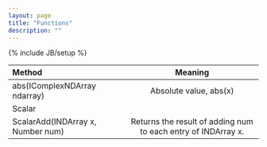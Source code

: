 ```yaml
---
layout: page
title: "Functions"
description: ""
---
```

{% include JB/setup %}

|Method| Meaning|
|:----------|:-------------:|
|abs(IComplexNDArray ndarray)| Absolute value, abs(x)|
|Scalar||
|ScalarAdd(INDArray x, Number num)|Returns the result of adding num to each entry of INDArray x.|
